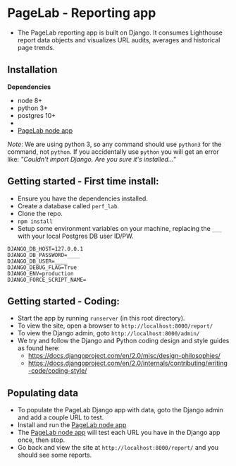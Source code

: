 # PageLab - Reporting app

* The PageLab reporting app is built on Django. It consumes Lighthouse report data objects and visualizes URL audits, averages and historical page trends.

## Installation

**Dependencies**

* node 8+
* python 3+
* postgres 10+
* 
* [PageLab node app](../../pageaudit)


_Note_: We are using python 3, so any command should use  `python3` for the command, not `python`.
If you accidentally use `python` you will get an error like: _"Couldn't import Django. Are you sure it's installed..."_

## Getting started - First time install:

- Ensure you have the dependencies installed.
- Create a database called `perf_lab`.
- Clone the repo.
- `npm install`
- Setup some environment variables on your machine, replacing the `___` with your local Postgres DB user ID/PW.
 
```
DJANGO_DB_HOST=127.0.0.1
DJANGO_DB_PASSWORD=____
DJANGO_DB_USER=____
DJANGO_DEBUG_FLAG=True
DJANGO_ENV=production
DJANGO_FORCE_SCRIPT_NAME=
```



## Getting started - Coding:
- Start the app by running `runserver` (in this root directory).
- To view the site, open a browser to `http://localhost:8000/report/`
- To view the Django admin, goto `http://localhost:8000/admin/`
- We try and follow the Django and Python coding design and style guides as found here: 
    - https://docs.djangoproject.com/en/2.0/misc/design-philosophies/
    - https://docs.djangoproject.com/en/2.0/internals/contributing/writing-code/coding-style/

## Populating data
- To populate the PageLab Django app with data, goto the Django admin and add a couple URL to test.
- Install and run the [PageLab node app](../../pageaudit)
- The [PageLab node app](../../pageaudit) will test each URL you have in the Django app once, then stop.
- Go back and view the site at `http://localhost:8000/report/` and you should see some reports.


